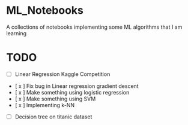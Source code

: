 # ML_Notebooks
A collections of notebooks implementing some ML algorithms that I am learning

# TODO
- [ ] Linear Regression Kaggle Competition
- [ x ] Fix bug in Linear regression gradient descent
- [ x ] Make something using logistic regression
- [ x ] Make something using SVM
- [ x ] Implementing k-NN
- [ ] Decision tree on titanic dataset